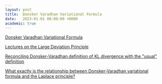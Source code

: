 ```yaml
---
layout: post
title:  Donsker Varadhan Variational Formula
date:   2023-01-01 00:00:00 +0000
academic: true
---
```


[Donsker Varadhan Variational Formula](https://en.wikipedia.org/wiki/Kullback–Leibler_divergence#Duality_formula_for_variational_inference)

[Lectures on the Large Deviation Principle](https://math.berkeley.edu/~rezakhan/LD.pdf)

[Reconciling Donsker-Varadhan definition of KL divergence with the "usual" definition](https://math.stackexchange.com/questions/3640450/reconciling-donsker-varadhan-definition-of-kl-divergence-with-the-usual-defini)

[What exactly is the relationship between Donsker-Varadhan variational formula and the Laplace principle?](https://mathoverflow.net/questions/432194/what-exactly-is-the-relationship-between-donsker-varadhan-variational-formula-an)